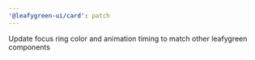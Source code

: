 ```yaml
---
'@leafygreen-ui/card': patch
---
```


Update focus ring color and animation timing to match other leafygreen components
